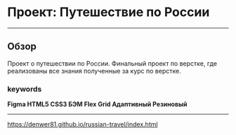 # Проект: Путешествие по России
------

## Обзор

Проект о путешествии по России.
Финальный проект по верстке, где реализованы все знания полученные за курс по верстке.

### keywords
**Figma HTML5 CSS3 БЭМ Flex Grid Адаптивный Резиновый**

-----

https://denwer81.github.io/russian-travel/index.html
